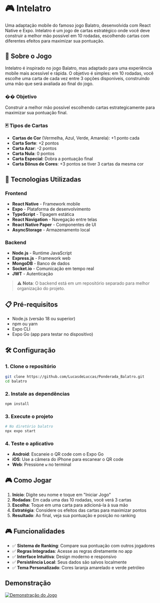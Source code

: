 # 🎮 Intelatro

Uma adaptação mobile do famoso jogo Balatro, desenvolvida com React Native e Expo. Intelatro é um jogo de cartas estratégico onde você deve construir a melhor mão possível em 10 rodadas, escolhendo cartas com diferentes efeitos para maximizar sua pontuação.

## 📱 Sobre o Jogo

Intelatro é inspirado no jogo Balatro, mas adaptado para uma experiência mobile mais acessível e rápida. O objetivo é simples: em 10 rodadas, você escolhe uma carta de cada vez entre 3 opções disponíveis, construindo uma mão que será avaliada ao final do jogo.

### �� Objetivo

Construir a melhor mão possível escolhendo cartas estrategicamente para maximizar sua pontuação final.

### 🃏 Tipos de Cartas

- **Cartas de Cor** (Vermelha, Azul, Verde, Amarela): +1 ponto cada
- **Carta Sorte**: +2 pontos
- **Carta Azar**: -2 pontos
- **Carta Nula**: 0 pontos
- **Carta Especial**: Dobra a pontuação final
- **Carta Bônus de Cores**: +3 pontos se tiver 3 cartas da mesma cor

## 🚀 Tecnologias Utilizadas

### Frontend

- **React Native** - Framework mobile
- **Expo** - Plataforma de desenvolvimento
- **TypeScript** - Tipagem estática
- **React Navigation** - Navegação entre telas
- **React Native Paper** - Componentes de UI
- **AsyncStorage** - Armazenamento local

### Backend

- **Node.js** - Runtime JavaScript
- **Express.js** - Framework web
- **MongoDB** - Banco de dados
- **Socket.io** - Comunicação em tempo real
- **JWT** - Autenticação

> ⚠️ **Nota**: O backend está em um repositório separado para melhor organização do projeto.

## 📋 Pré-requisitos

- Node.js (versão 18 ou superior)
- npm ou yarn
- Expo CLI
- Expo Go (app para testar no dispositivo)

## 🛠️ Configuração

### 1. Clone o repositório

```bash
git clone https://github.com/LucasdeLuccas/Ponderada_Balatro.git
cd balatro
```

### 2. Instale as dependências

```bash
npm install
```

### 3. Execute o projeto

```bash
# No diretório balatro
npx expo start
```

### 4. Teste o aplicativo

- **Android**: Escaneie o QR code com o Expo Go
- **iOS**: Use a câmera do iPhone para escanear o QR code
- **Web**: Pressione `w` no terminal

## 🎮 Como Jogar

1. **Início**: Digite seu nome e toque em "Iniciar Jogo"
2. **Rodadas**: Em cada uma das 10 rodadas, você verá 3 cartas
3. **Escolha**: Toque em uma carta para adicioná-la à sua mão
4. **Estratégia**: Considere os efeitos das cartas para maximizar pontos
5. **Resultado**: Ao final, veja sua pontuação e posição no ranking

## 🎮 Funcionalidades

- ✅ **Sistema de Ranking**: Compare sua pontuação com outros jogadores
- ✅ **Regras Integradas**: Acesse as regras diretamente no app
- ✅ **Interface Intuitiva**: Design moderno e responsivo
- ✅ **Persistência Local**: Seus dados são salvos localmente
- ✅ **Tema Personalizado**: Cores laranja amarelado e verde petróleo

## Demonstração

[![Demonstração do Jogo](icon.png)](https://youtube.com/shorts/3MCPPfg-g10?feature=share)
